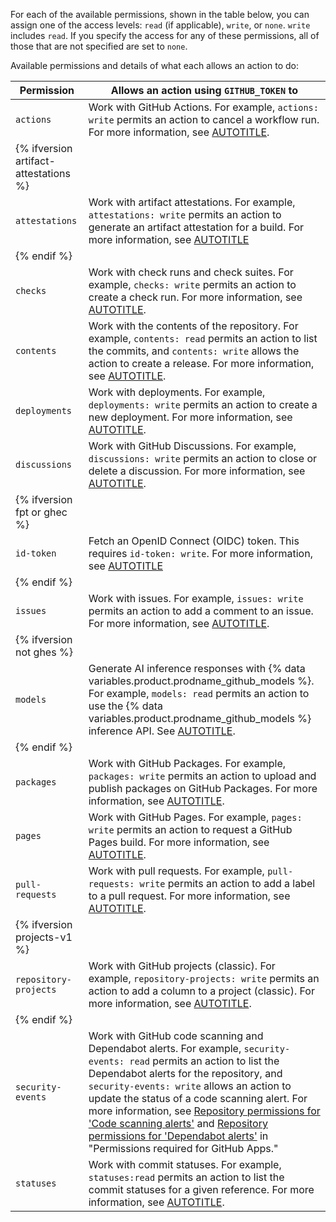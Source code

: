 For each of the available permissions, shown in the table below, you can assign one of the access levels: `read` (if applicable), `write`, or `none`. `write` includes `read`. If you specify the access for any of these permissions, all of those that are not specified are set to `none`.

Available permissions and details of what each allows an action to do:

| Permission | Allows an action using `GITHUB_TOKEN` to |
| --- | --- |
|  `actions` | Work with GitHub Actions. For example, `actions: write` permits an action to cancel a workflow run. For more information, see [AUTOTITLE](/rest/overview/permissions-required-for-github-apps?apiVersion=2022-11-28#repository-permissions-for-actions). |
| {% ifversion artifact-attestations %} |
|  `attestations` | Work with artifact attestations. For example, `attestations: write` permits an action to generate an artifact attestation for a build. For more information, see [AUTOTITLE](/actions/security-guides/using-artifact-attestations-to-establish-provenance-for-builds) |
| {% endif %} |
|  `checks` | Work with check runs and check suites. For example, `checks: write` permits an action to create a check run. For more information, see [AUTOTITLE](/rest/overview/permissions-required-for-github-apps?apiVersion=2022-11-28#repository-permissions-for-checks). |
|  `contents` | Work with the contents of the repository. For example, `contents: read` permits an action to list the commits, and `contents: write` allows the action to create a release. For more information, see [AUTOTITLE](/rest/overview/permissions-required-for-github-apps?apiVersion=2022-11-28#repository-permissions-for-contents). |
|  `deployments` | Work with deployments. For example, `deployments: write` permits an action to create a new deployment. For more information, see [AUTOTITLE](/rest/overview/permissions-required-for-github-apps?apiVersion=2022-11-28#repository-permissions-for-deployments). |
|  `discussions` | Work with GitHub Discussions. For example, `discussions: write` permits an action to close or delete a discussion. For more information, see [AUTOTITLE](/graphql/guides/using-the-graphql-api-for-discussions). |
| {% ifversion fpt or ghec %} |
|  `id-token` | Fetch an OpenID Connect (OIDC) token. This requires `id-token: write`. For more information, see [AUTOTITLE](/actions/deployment/security-hardening-your-deployments/about-security-hardening-with-openid-connect#updating-your-actions-for-oidc) |
| {% endif %} |
|  `issues` | Work with issues. For example, `issues: write` permits an action to add a comment to an issue. For more information, see [AUTOTITLE](/rest/overview/permissions-required-for-github-apps?apiVersion=2022-11-28#repository-permissions-for-issues). |
| {% ifversion not ghes %} |
|  `models`  | Generate AI inference responses with {% data variables.product.prodname_github_models %}. For example, `models: read` permits an action to use the {% data variables.product.prodname_github_models %} inference API. See [AUTOTITLE](/github-models/prototyping-with-ai-models). |
| {% endif %} |
|  `packages` | Work with GitHub Packages. For example, `packages: write` permits an action to upload and publish packages on GitHub Packages. For more information, see [AUTOTITLE](/packages/learn-github-packages/about-permissions-for-github-packages#about-scopes-and-permissions-for-package-registries). |
|  `pages` | Work with GitHub Pages. For example, `pages: write` permits an action to request a GitHub Pages build. For more information, see [AUTOTITLE](/rest/overview/permissions-required-for-github-apps?apiVersion=2022-11-28#repository-permissions-for-pages). |
|  `pull-requests` | Work with pull requests. For example, `pull-requests: write` permits an action to add a label to a pull request. For more information, see [AUTOTITLE](/rest/overview/permissions-required-for-github-apps?apiVersion=2022-11-28#repository-permissions-for-pull-requests). |
| {% ifversion projects-v1 %} |
|  `repository-projects` | Work with GitHub projects (classic). For example, `repository-projects: write` permits an action to add a column to a project (classic). For more information, see [AUTOTITLE](/rest/overview/permissions-required-for-github-apps?apiVersion=2022-11-28#repository-permissions-for-projects). |
| {% endif %} |
|  `security-events` | Work with GitHub code scanning and Dependabot alerts. For example, `security-events: read` permits an action to list the Dependabot alerts for the repository, and `security-events: write` allows an action to update the status of a code scanning alert. For more information, see [Repository permissions for 'Code scanning alerts'](/rest/overview/permissions-required-for-github-apps?apiVersion=2022-11-28#repository-permissions-for-code-scanning-alerts) and [Repository permissions for 'Dependabot alerts'](/rest/overview/permissions-required-for-github-apps?apiVersion=2022-11-28#repository-permissions-for-dependabot-alerts) in "Permissions required for GitHub Apps." |
| `statuses` | Work with commit statuses. For example, `statuses:read` permits an action to list the commit statuses for a given reference. For more information, see [AUTOTITLE](/rest/overview/permissions-required-for-github-apps?apiVersion=2022-11-28#repository-permissions-for-commit-statuses). |
